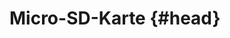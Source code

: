 # Micro-SD-Karte {#head}
<div class="description"></div>

<div class="line">
    <br>
    <br>
</div>

